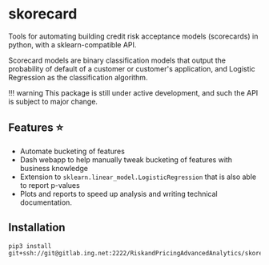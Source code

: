 # skorecard

Tools for automating building credit risk acceptance models (scorecards) in python, with a sklearn-compatible API.

Scorecard models are binary classification models that output the probability of default of a customer or customer's application, and Logistic Regression as the classification algorithm.

!!! warning
    This package is still under active development, and such the API is subject to major change.

## Features ⭐

- Automate bucketing of features
- Dash webapp to help manually tweak bucketing of features with business knowledge
- Extension to `sklearn.linear_model.LogisticRegression` that is also able to report p-values
- Plots and reports to speed up analysis and writing technical documentation.

## Installation

```shell
pip3 install git+ssh://git@gitlab.ing.net:2222/RiskandPricingAdvancedAnalytics/skorecard.git
```
